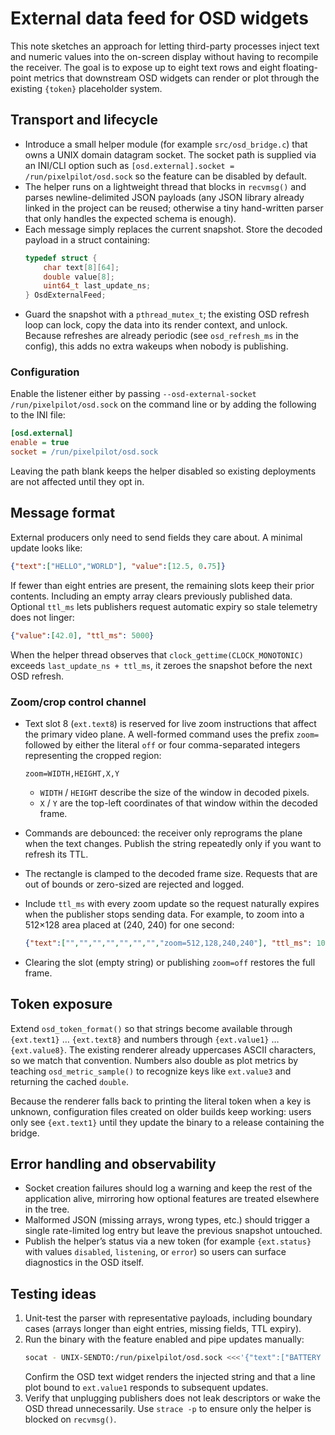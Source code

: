 # External data feed for OSD widgets

This note sketches an approach for letting third-party processes inject text and
numeric values into the on-screen display without having to recompile the
receiver. The goal is to expose up to eight text rows and eight floating-point
metrics that downstream OSD widgets can render or plot through the existing
`{token}` placeholder system.

## Transport and lifecycle

* Introduce a small helper module (for example `src/osd_bridge.c`) that owns a
  UNIX domain datagram socket. The socket path is supplied via an INI/CLI option
  such as `[osd.external].socket = /run/pixelpilot/osd.sock` so the feature can
  be disabled by default.
* The helper runs on a lightweight thread that blocks in `recvmsg()` and parses
  newline-delimited JSON payloads (any JSON library already linked in the
  project can be reused; otherwise a tiny hand-written parser that only handles
  the expected schema is enough).
* Each message simply replaces the current snapshot. Store the decoded payload
  in a struct containing:
  ```c
  typedef struct {
      char text[8][64];
      double value[8];
      uint64_t last_update_ns;
  } OsdExternalFeed;
  ```
* Guard the snapshot with a `pthread_mutex_t`; the existing OSD refresh loop can
  lock, copy the data into its render context, and unlock. Because refreshes are
  already periodic (see `osd_refresh_ms` in the config), this adds no extra
  wakeups when nobody is publishing.

### Configuration

Enable the listener either by passing `--osd-external-socket /run/pixelpilot/osd.sock`
on the command line or by adding the following to the INI file:

```ini
[osd.external]
enable = true
socket = /run/pixelpilot/osd.sock
```

Leaving the path blank keeps the helper disabled so existing deployments are not
affected until they opt in.

## Message format

External producers only need to send fields they care about. A minimal update
looks like:

```json
{"text":["HELLO","WORLD"], "value":[12.5, 0.75]}
```

If fewer than eight entries are present, the remaining slots keep their prior
contents. Including an empty array clears previously published data. Optional
`ttl_ms` lets publishers request automatic expiry so stale telemetry does not
linger:

```json
{"value":[42.0], "ttl_ms": 5000}
```

When the helper thread observes that `clock_gettime(CLOCK_MONOTONIC)` exceeds
`last_update_ns + ttl_ms`, it zeroes the snapshot before the next OSD refresh.

### Zoom/crop control channel

* Text slot 8 (`ext.text8`) is reserved for live zoom instructions that affect the
  primary video plane. A well-formed command uses the prefix `zoom=` followed by
  either the literal `off` or four comma-separated integers representing the
  cropped region:

  ```text
  zoom=WIDTH,HEIGHT,X,Y
  ```

  * `WIDTH` / `HEIGHT` describe the size of the window in decoded pixels.
  * `X` / `Y` are the top-left coordinates of that window within the decoded frame.

* Commands are debounced: the receiver only reprograms the plane when the text
  changes. Publish the string repeatedly only if you want to refresh its TTL.
* The rectangle is clamped to the decoded frame size. Requests that are out of
  bounds or zero-sized are rejected and logged.
* Include `ttl_ms` with every zoom update so the request naturally expires when
  the publisher stops sending data. For example, to zoom into a 512×128 area
  placed at (240, 240) for one second:

  ```json
  {"text":["","","","","","","","zoom=512,128,240,240"], "ttl_ms": 1000}
  ```

* Clearing the slot (empty string) or publishing `zoom=off` restores the full
  frame.

## Token exposure

Extend `osd_token_format()` so that strings become available through
`{ext.text1}` … `{ext.text8}` and numbers through `{ext.value1}` …
`{ext.value8}`. The existing renderer already uppercases ASCII characters, so we
match that convention. Numbers also double as plot metrics by teaching
`osd_metric_sample()` to recognize keys like `ext.value3` and returning the
cached `double`.

Because the renderer falls back to printing the literal token when a key is
unknown, configuration files created on older builds keep working: users only
see `{ext.text1}` until they update the binary to a release containing the
bridge.

## Error handling and observability

* Socket creation failures should log a warning and keep the rest of the
  application alive, mirroring how optional features are treated elsewhere in
  the tree.
* Malformed JSON (missing arrays, wrong types, etc.) should trigger a single
  rate-limited log entry but leave the previous snapshot untouched.
* Publish the helper’s status via a new token (for example `{ext.status}` with
  values `disabled`, `listening`, or `error`) so users can surface diagnostics in
  the OSD itself.

## Testing ideas

1. Unit-test the parser with representative payloads, including boundary cases
   (arrays longer than eight entries, missing fields, TTL expiry).
2. Run the binary with the feature enabled and pipe updates manually:
   ```sh
   socat - UNIX-SENDTO:/run/pixelpilot/osd.sock <<<'{"text":["BATTERY 12.6V"]}'
   ```
   Confirm the OSD text widget renders the injected string and that a line plot
   bound to `ext.value1` responds to subsequent updates.
3. Verify that unplugging publishers does not leak descriptors or wake the OSD
   thread unnecessarily. Use `strace -p` to ensure only the helper is blocked on
   `recvmsg()`.

